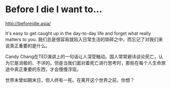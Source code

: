 Before I die I want to...
==========

http://beforeidie.asia/

It's easy to get caught up in the day-to-day life and forget what really matters to you.
我们总是很容易就陷入日常生活的琐碎之中，而忘记了对我们来说真正重要的是什么。

Candy Chang在TED演讲上的一句话让人深受触动。国人常常避讳谈论死亡，认为它是消极的、不详的。但是当我们面对着死亡进行思考时，那些在每个人生命旅途中真正重要的东西，才会慢慢浮现。

世界未曾如期末日，但人终有一死。在离开这个世界之前，你想？
